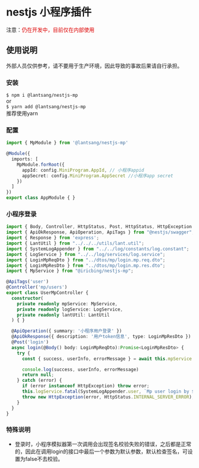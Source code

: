 # nestjs 小程序插件
注意：<font color="#dd0000">仍在开发中，目前仅在内部使用</font><br /> 

## 使用说明
外部人员仅供参考，请不要用于生产环境，因此导致的事故后果请自行承担。

### 安装
`$ npm i @lantsang/nestjs-mp` <br />
or <br />
`$ yarn add @lantsang/nestjs-mp`<br />
推荐使用yarn

### 配置
```typescript
import { MpModule } from '@lantsang/nestjs-mp'

@Module({
  imports: [
    MpModule.forRoot({
      appId: config.MiniProgram.AppId, // 小程序appid
      appSecret: config.MiniProgram.AppSecret //小程序app secret
    })
  ]
})
export class AppModule { }
```

### 小程序登录
```typescript
import { Body, Controller, HttpStatus, Post, HttpStatus, HttpException } from "@nestjs/common";
import { ApiOkResponse, ApiOperation, ApiTags } from "@nestjs/swagger";
import { Response } from 'express';
import { LantUtil } from "../../../utils/lant.util";
import { SystemLogAppender } from "../../log/constants/log.constant";
import { LogService } from "../../log/services/log.service";
import { LoginMpReqDto } from "../dtos/mp/login.mp.req.dto";
import { LoginMpResDto } from "../dtos/mp/login.mp.res.dto";
import { MpService } from "@iricbing/nestjs-mp";

@ApiTags('user')
@Controller('mp/users')
export class UserMpController {
  constructor(
    private readonly mpService: MpService,
    private readonly logService: LogService,
    private readonly lantUtil: LantUtil
  ) { }

  @ApiOperation({ summary: '小程序用户登录' })
  @ApiOkResponse({ description: '用户token信息', type: LoginMpResDto })
  @Post('login')
  async login(@Body() body: LoginMpReqDto):Promise<LoginMpResDto> {
    try {
      const { success, userInfo, errorMessage } = await this.mpService.login(body.temp_code, body.raw_data, body.signature, body.encrypted_data, body.iv);

      console.log(success, userInfo, errorMessage)
      return null;
    } catch (error) {
      if (error instanceof HttpException) throw error;
      this.logService.fatal(SystemLogAppender.user, `Mp user login by ${JSON.stringify(body)} failed and error is ${error}` , this.lantUtil.parseError(error));
      throw new HttpException(error, HttpStatus.INTERNAL_SERVER_ERROR);
    }
  }
}
```

### 特殊说明
- 登录时，小程序模拟器第一次调用会出现签名校验失败的错误，之后都是正常的，因此在调用login的接口中最后一个参数为默认参数，默认检查签名，可设置为false不去校验。
